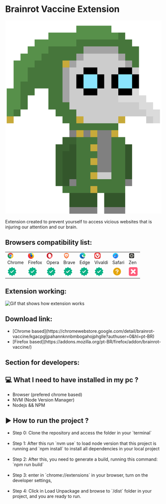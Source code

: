 <h1>Brainrot Vaccine Extension</h1>

<img src="./public/gubgub.png" />
<br />

Extension created to prevent yourself to access vicious websites that is injuring our attention and our brain.

<h2>Browsers compatibility list: </h2>

<table>
    <tr>
        <td>
            <img src="./.github/assets/chrome-svgrepo-com.svg" width="20px" height="20px" /><br />Chrome
        </td>
        <td>
            <img src="./.github/assets/firefox-svgrepo-com.svg" width="20px" height="20px" /><br />Firefox
        </td>
        <td>
            <img src="./.github/assets/opera-svgrepo-com.svg" width="20px" height="20px" /><br />Opera
        </td>
        <td>
            <img src="./.github/assets/brave-svgrepo-com.svg" width="20px" height="20px" /><br />Brave
        </td>
        <td>
            <img src="./.github/assets/edge-svgrepo-com.svg" width="20px" height="20px" /><br />Edge
        </td>
        <td>
            <img src="./.github/assets/vivaldi-icon-svgrepo-com.svg" width="20px" height="20px" /><br />Vivaldi
        </td>
        <td>
            <img src="./.github/assets/safari-ios-svgrepo-com.svg" width="20px" height="20px" /><br />Safari
        </td>
        <td>
            <img src="./.github/assets/zen.webp" width="20px" height="20px" /><br />Zen
        </td>
    </tr>
    <tr>
        <td>
            <img src="./.github/assets/check.png" alt="check icon" width="30px" height="30px" />
        </td>
        <td>
            <img src="./.github/assets/check.png" alt="check icon" width="30px" height="30px" />
        </td>
        <td>
            <img src="./.github/assets/check.png" alt="check icon" width="30px" height="30px" />
        </td>
        <td>
            <img src="./.github/assets/check.png" alt="check icon" width="30px" height="30px" />
        </td>
                <td>
            <img src="./.github/assets/check.png" alt="check icon" width="30px" height="30px" />
        </td>
        <td>
            <img src="./.github/assets/check.png" alt="check icon" width="30px" height="30px" />
        </td>
        <td>
            <img src="./.github/assets/question-svgrepo-com.svg" alt="check icon" width="30px" height="30px" />
        </td>
        <td>
            <img src="./.github/assets/cross-mark-button-svgrepo-com.svg" alt="check icon" width="30px" height="30px" />
        </td>
    </tr>
</table>

<h2>Extension working: </h2>

<img src="./.github/assets/brv.gif" alt="Gif that shows how extension works"/>

<h2>Download link: </h2>

<ul>
    <li>
        [Chrome based](https://chromewebstore.google.com/detail/brainrot-vaccine/kgacpgljpahannknnbmbogahojphglle?authuser=0&hl=pt-BR)
    </li>
    <li>
        [Firefox based](https://addons.mozilla.org/pt-BR/firefox/addon/brainrot-vaccine/)
    </li>
</ul>

<h2>Section for developers: </h2>

<h2>💻 What I need to have installed in my pc ?</h2>

<ul>
    <li>Browser (prefered chrome based)</li>
    <li>NVM (Node Version Manager)</li>
    <li>Nodejs && NPM</li>
</ul>

<h2>▶️ How to run the project ?</h2>
<ul>
<li>Step 0: Clone the repository and access the folder in your `terminal`</li><br/ >

<li>Step 1: After this run `nvm use` to load node version that this project is running and `npm install` to install all dependencies in your local project</li>
<br/ >

<li>Step 2: After this, you need to generate a build, running this command: `npm run build`</li>
<br/ >

<li>Step 3: enter in `chrome://extensions` in your browser, turn on the developer settings,</li>
<br/ >

<li>Step 4: Click in Load Unpackage and browse to `/dist` folder in your project, and you are ready to run.</li>
</ul>
